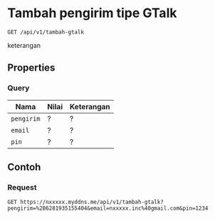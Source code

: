 # Tambah pengirim tipe GTalk
```http
GET /api/v1/tambah-gtalk
```
keterangan
## Properties
### Query
Nama  | Nilai | Keterangan
--- | --- | ---
<code>pengirim</code> | ? | ?
<code>email</code> | ? | ?
<code>pin</code> | ? | ?

## Contoh

### Request
```http
GET https://nxxxxx.myddns.me/api/v1/tambah-gtalk?pengirim=%2B6281935155404&email=nxxxxx.inc%40gmail.com&pin=1234
```
